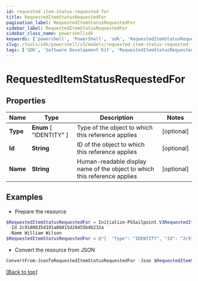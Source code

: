 ```yaml
---
id: requested-item-status-requested-for
title: RequestedItemStatusRequestedFor
pagination_label: RequestedItemStatusRequestedFor
sidebar_label: RequestedItemStatusRequestedFor
sidebar_class_name: powershellsdk
keywords: ['powershell', 'PowerShell', 'sdk', 'RequestedItemStatusRequestedFor', 'RequestedItemStatusRequestedFor'] 
slug: /tools/sdk/powershell/v3/models/requested-item-status-requested-for
tags: ['SDK', 'Software Development Kit', 'RequestedItemStatusRequestedFor', 'RequestedItemStatusRequestedFor']
---
```



# RequestedItemStatusRequestedFor

## Properties

Name | Type | Description | Notes
------------ | ------------- | ------------- | -------------
**Type** |  **Enum** [  "IDENTITY" ] | Type of the object to which this reference applies | [optional] 
**Id** | **String** | ID of the object to which this reference applies | [optional] 
**Name** | **String** | Human-readable display name of the object to which this reference applies | [optional] 

## Examples

- Prepare the resource
```powershell
$RequestedItemStatusRequestedFor = Initialize-PSSailpoint.V3RequestedItemStatusRequestedFor  -Type IDENTITY `
 -Id 2c9180835d191a86015d28455b4b232a `
 -Name William Wilson
$RequestedItemStatusRequestedFor = @"{  "Type": "IDENTITY", "Id": "2c9180835d191a86015d28455b4b232a", "Name": "William Wilson" }"@
```

- Convert the resource from JSON
```powershell
ConvertFrom-JsonToRequestedItemStatusRequestedFor -Json $RequestedItemStatusRequestedFor
```


[[Back to top]](#) 

